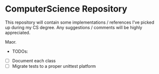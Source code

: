 # ComputerScience Repository
This repository will contain some implementations / references I've picked up during my CS degree.
Any suggestions / comments will be highly appreciated.

Maor.

- TODOs:
 - [ ] Document each class
 - [ ] Migrate tests to a proper unittest platform

